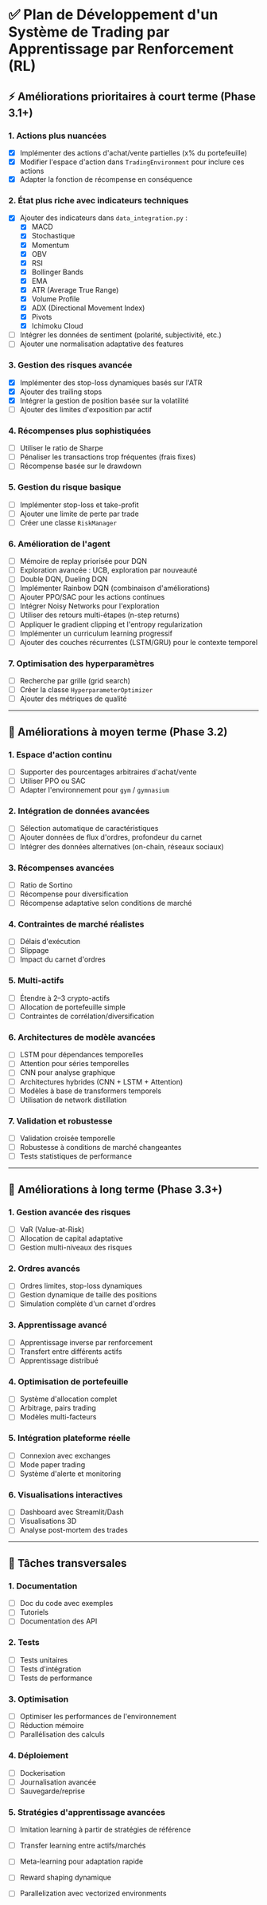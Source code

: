 # ✅ **Plan de Développement d'un Système de Trading par Apprentissage par Renforcement (RL)**

## ⚡️ **Améliorations prioritaires à court terme (Phase 3.1+)**

### 1. **Actions plus nuancées**
- [x] Implémenter des actions d'achat/vente partielles (x% du portefeuille)
- [x] Modifier l'espace d'action dans `TradingEnvironment` pour inclure ces actions
- [x] Adapter la fonction de récompense en conséquence

### 2. **État plus riche avec indicateurs techniques**
- [x] Ajouter des indicateurs dans `data_integration.py` :
  - [x] MACD
  - [x] Stochastique
  - [x] Momentum
  - [x] OBV
  - [x] RSI
  - [x] Bollinger Bands
  - [x] EMA
  - [x] ATR (Average True Range)
  - [x] Volume Profile
  - [x] ADX (Directional Movement Index)
  - [x] Pivots
  - [x] Ichimoku Cloud
- [ ] Intégrer les données de sentiment (polarité, subjectivité, etc.)
- [ ] Ajouter une normalisation adaptative des features

### 3. **Gestion des risques avancée**
- [x] Implémenter des stop-loss dynamiques basés sur l'ATR
- [x] Ajouter des trailing stops
- [x] Intégrer la gestion de position basée sur la volatilité
- [ ] Ajouter des limites d'exposition par actif

### 4. **Récompenses plus sophistiquées**
- [ ] Utiliser le ratio de Sharpe
- [ ] Pénaliser les transactions trop fréquentes (frais fixes)
- [ ] Récompense basée sur le drawdown

### 5. **Gestion du risque basique**
- [ ] Implémenter stop-loss et take-profit
- [ ] Ajouter une limite de perte par trade
- [ ] Créer une classe `RiskManager`

### 6. **Amélioration de l'agent**
- [ ] Mémoire de replay priorisée pour DQN
- [ ] Exploration avancée : UCB, exploration par nouveauté
- [ ] Double DQN, Dueling DQN
- [ ] Implémenter Rainbow DQN (combinaison d'améliorations)
- [ ] Ajouter PPO/SAC pour les actions continues
- [ ] Intégrer Noisy Networks pour l'exploration
- [ ] Utiliser des retours multi-étapes (n-step returns)
- [ ] Appliquer le gradient clipping et l'entropy regularization
- [ ] Implémenter un curriculum learning progressif
- [ ] Ajouter des couches récurrentes (LSTM/GRU) pour le contexte temporel

### 7. **Optimisation des hyperparamètres**
- [ ] Recherche par grille (grid search)
- [ ] Créer la classe `HyperparameterOptimizer`
- [ ] Ajouter des métriques de qualité

---

## 🔄 **Améliorations à moyen terme (Phase 3.2)**

### 1. **Espace d'action continu**
- [ ] Supporter des pourcentages arbitraires d'achat/vente
- [ ] Utiliser PPO ou SAC
- [ ] Adapter l'environnement pour `gym` / `gymnasium`

### 2. **Intégration de données avancées**
- [ ] Sélection automatique de caractéristiques
- [ ] Ajouter données de flux d'ordres, profondeur du carnet
- [ ] Intégrer des données alternatives (on-chain, réseaux sociaux)

### 3. **Récompenses avancées**
- [ ] Ratio de Sortino
- [ ] Récompense pour diversification
- [ ] Récompense adaptative selon conditions de marché

### 4. **Contraintes de marché réalistes**
- [ ] Délais d'exécution
- [ ] Slippage
- [ ] Impact du carnet d'ordres

### 5. **Multi-actifs**
- [ ] Étendre à 2–3 crypto-actifs
- [ ] Allocation de portefeuille simple
- [ ] Contraintes de corrélation/diversification

### 6. **Architectures de modèle avancées**
- [ ] LSTM pour dépendances temporelles
- [ ] Attention pour séries temporelles
- [ ] CNN pour analyse graphique
- [ ] Architectures hybrides (CNN + LSTM + Attention)
- [ ] Modèles à base de transformers temporels
- [ ] Utilisation de network distillation

### 7. **Validation et robustesse**
- [ ] Validation croisée temporelle
- [ ] Robustesse à conditions de marché changeantes
- [ ] Tests statistiques de performance

---

## 🚀 **Améliorations à long terme (Phase 3.3+)**

### 1. **Gestion avancée des risques**
- [ ] VaR (Value-at-Risk)
- [ ] Allocation de capital adaptative
- [ ] Gestion multi-niveaux des risques

### 2. **Ordres avancés**
- [ ] Ordres limites, stop-loss dynamiques
- [ ] Gestion dynamique de taille des positions
- [ ] Simulation complète d'un carnet d'ordres

### 3. **Apprentissage avancé**
- [ ] Apprentissage inverse par renforcement
- [ ] Transfert entre différents actifs
- [ ] Apprentissage distribué

### 4. **Optimisation de portefeuille**
- [ ] Système d'allocation complet
- [ ] Arbitrage, pairs trading
- [ ] Modèles multi-facteurs

### 5. **Intégration plateforme réelle**
- [ ] Connexion avec exchanges
- [ ] Mode paper trading
- [ ] Système d'alerte et monitoring

### 6. **Visualisations interactives**
- [ ] Dashboard avec Streamlit/Dash
- [ ] Visualisations 3D
- [ ] Analyse post-mortem des trades

---

## 🧩 **Tâches transversales**

### 1. Documentation
- [ ] Doc du code avec exemples
- [ ] Tutoriels
- [ ] Documentation des API

### 2. Tests
- [ ] Tests unitaires
- [ ] Tests d'intégration
- [ ] Tests de performance

### 3. Optimisation
- [ ] Optimiser les performances de l'environnement
- [ ] Réduction mémoire
- [ ] Parallélisation des calculs

### 4. Déploiement
- [ ] Dockerisation
- [ ] Journalisation avancée
- [ ] Sauvegarde/reprise

### 5. Stratégies d'apprentissage avancées
- [ ] Imitation learning à partir de stratégies de référence
- [ ] Transfer learning entre actifs/marchés
- [ ] Meta-learning pour adaptation rapide
- [ ] Reward shaping dynamique
- [ ] Parallelization avec vectorized environments

